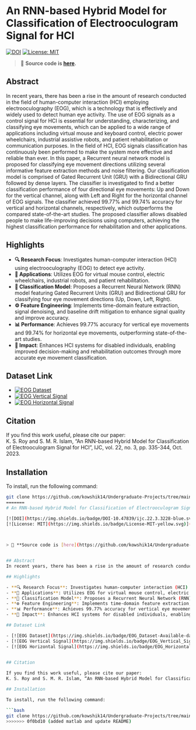 # An RNN-based Hybrid Model for Classification of Electrooculogram Signal for HCI

[![DOI](https://img.shields.io/badge/DOI-10.47839/ijc.22.3.3228-blue.svg)](http://dx.doi.org/10.47839/ijc.22.3.3228)
[![License: MIT](https://img.shields.io/badge/License-MIT-yellow.svg)](https://opensource.org/licenses/MIT)

    

> 📂 **Source code is [here](https://github.com/kowshik14/Undergraduate-Projects/tree/main/EOG-RNN-FeatureExtraction/src).**


## Abstract
In recent years, there has been a rise in the amount of research conducted in the field of human-computer interaction (HCI) employing electrooculography (EOG), which is a technology that is effectively and widely used to detect human eye activity. The use of EOG signals as a control signal for HCI is essential for understanding, characterizing, and classifying eye movements, which can be applied to a wide range of applications including virtual mouse and keyboard control, electric power wheelchairs, industrial assistive robots, and patient rehabilitation or communication purposes. In the field of HCI, EOG signals classification has continuously been performed to make the system more effective and reliable than ever. In this paper, a Recurrent neural network model is proposed for classifying eye movement directions utilizing several informative feature extraction methods and noise filtering. Our classification model is comprised of Gated Recurrent Unit (GRU) with a Bidirectional GRU followed by dense layers. The classifier is investigated to find a better classification performance of four directional eye movements: Up and Down for the vertical channel, along with Left and Right for the horizontal channel of EOG signals. The classifier achieved 99.77% and 99.74% accuracy for vertical and horizontal channels, respectively, which outperforms the compared state-of-the-art studies. The proposed classifier allows disabled people to make life-improving decisions using computers, achieving the highest classification performance for rehabilitation and other applications.

## Highlights

- **🔍 Research Focus**: Investigates human-computer interaction (HCI) using electrooculography (EOG) to detect eye activity.  
- **📱 Applications**: Utilizes EOG for virtual mouse control, electric wheelchairs, industrial robots, and patient rehabilitation.  
- **🧠 Classification Model**: Proposes a Recurrent Neural Network (RNN) model featuring Gated Recurrent Units (GRU) and Bidirectional GRU for classifying four eye movement directions (Up, Down, Left, Right).  
- **⚙️ Feature Engineering**: Implements time-domain feature extraction, signal denoising, and baseline drift mitigation to enhance signal quality and improve accuracy.  
- **📊 Performance**: Achieves 99.77% accuracy for vertical eye movements and 99.74% for horizontal eye movements, outperforming state-of-the-art studies.  
- **🌟 Impact**: Enhances HCI systems for disabled individuals, enabling improved decision-making and rehabilitation outcomes through more accurate eye movement classification.  

## Dataset Link

- [![EOG Dataset](https://img.shields.io/badge/EOG_Dataset-Available-darkgreen)](https://www.um.edu.mt/cbc/ourprojects/eyecon/eogdataset/)
- [![EOG Vertical Signal](https://img.shields.io/badge/EOG_Vertical_Signal-Available-darkgreen)](https://www.timeseriesclassification.com/description.php?Dataset=EOGVerticalSignal)
- [![EOG Horizontal Signal](https://img.shields.io/badge/EOG_Horizontal_Signal-Available-darkgreen)](https://www.timeseriesclassification.com/description.php?Dataset=EOGHorizontalSignal)

  
## Citation

If you find this work useful, please cite our paper:  
K. S. Roy and S. M. R. Islam, “An RNN-based Hybrid Model for Classification of Electrooculogram Signal for HCI”, IJC, vol. 22, no. 3, pp. 335-344, Oct. 2023. 

## Installation

To install, run the following command:

```bash
git clone https://github.com/kowshik14/Undergraduate-Projects/tree/main/EOG-RNN-FeatureExtraction
=======
# An RNN-based Hybrid Model for Classification of Electrooculogram Signal for HCI

[![DOI](https://img.shields.io/badge/DOI-10.47839/ijc.22.3.3228-blue.svg)](http://dx.doi.org/10.47839/ijc.22.3.3228)
[![License: MIT](https://img.shields.io/badge/License-MIT-yellow.svg)](https://opensource.org/licenses/MIT)

    

> 📂 **Source code is [here](https://github.com/kowshik14/Undergraduate-Projects/tree/main/EOG-RNN-FeatureExtraction/src).**


## Abstract
In recent years, there has been a rise in the amount of research conducted in the field of human-computer interaction (HCI) employing electrooculography (EOG), which is a technology that is effectively and widely used to detect human eye activity. The use of EOG signals as a control signal for HCI is essential for understanding, characterizing, and classifying eye movements, which can be applied to a wide range of applications including virtual mouse and keyboard control, electric power wheelchairs, industrial assistive robots, and patient rehabilitation or communication purposes. In the field of HCI, EOG signals classification has continuously been performed to make the system more effective and reliable than ever. In this paper, a Recurrent neural network model is proposed for classifying eye movement directions utilizing several informative feature extraction methods and noise filtering. Our classification model is comprised of Gated Recurrent Unit (GRU) with a Bidirectional GRU followed by dense layers. The classifier is investigated to find a better classification performance of four directional eye movements: Up and Down for the vertical channel, along with Left and Right for the horizontal channel of EOG signals. The classifier achieved 99.77% and 99.74% accuracy for vertical and horizontal channels, respectively, which outperforms the compared state-of-the-art studies. The proposed classifier allows disabled people to make life-improving decisions using computers, achieving the highest classification performance for rehabilitation and other applications.

## Highlights

- **🔍 Research Focus**: Investigates human-computer interaction (HCI) using electrooculography (EOG) to detect eye activity.  
- **📱 Applications**: Utilizes EOG for virtual mouse control, electric wheelchairs, industrial robots, and patient rehabilitation.  
- **🧠 Classification Model**: Proposes a Recurrent Neural Network (RNN) model featuring Gated Recurrent Units (GRU) and Bidirectional GRU for classifying four eye movement directions (Up, Down, Left, Right).  
- **⚙️ Feature Engineering**: Implements time-domain feature extraction, signal denoising, and baseline drift mitigation to enhance signal quality and improve accuracy.  
- **📊 Performance**: Achieves 99.77% accuracy for vertical eye movements and 99.74% for horizontal eye movements, outperforming state-of-the-art studies.  
- **🌟 Impact**: Enhances HCI systems for disabled individuals, enabling improved decision-making and rehabilitation outcomes through more accurate eye movement classification.  

## Dataset Link

- [![EOG Dataset](https://img.shields.io/badge/EOG_Dataset-Available-darkgreen)](https://www.um.edu.mt/cbc/ourprojects/eyecon/eogdataset/)
- [![EOG Vertical Signal](https://img.shields.io/badge/EOG_Vertical_Signal-Available-darkgreen)](https://www.timeseriesclassification.com/description.php?Dataset=EOGVerticalSignal)
- [![EOG Horizontal Signal](https://img.shields.io/badge/EOG_Horizontal_Signal-Available-darkgreen)](https://www.timeseriesclassification.com/description.php?Dataset=EOGHorizontalSignal)

  
## Citation

If you find this work useful, please cite our paper:  
K. S. Roy and S. M. R. Islam, “An RNN-based Hybrid Model for Classification of Electrooculogram Signal for HCI”, IJC, vol. 22, no. 3, pp. 335-344, Oct. 2023. 

## Installation

To install, run the following command:

```bash
git clone https://github.com/kowshik14/Undergraduate-Projects/tree/main/EOG-RNN-FeatureExtraction
>>>>>>> 0f0bd10 (added matlab and update README)
